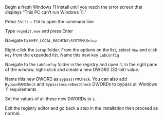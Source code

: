 Begin a fresh Windows 11 install until you reach the error screen that displays “This PC can’t run Windows 11.”

Press ```Shift``` + ```F10``` to open the command line

Type ```regedit.exe``` and press Enter

Navigate to ```HKEY_LOCAL_MACHINE\SYSTEM\Setup```

Right-click the ```Setup``` folder. From the options on the list, select ```New``` and click ```Key``` from the expanded list. Name this new key ```LabConfig```

Navigate to the ```LabConfig``` folder in the registry and open it. In the right pane of the window, right-click and create a new DWORD (32-bit) value.

Name this new DWORD as ```BypassTPMCheck```. You can also add ```BypassRAMCheck``` and ```BypassSecureBootCheck``` DWORDs to bypass all Windows 11 requirements

Set the values of all these new DWORDs to ```1```.

Exit the registry editor and go back a step in the installation then proceed as normal.